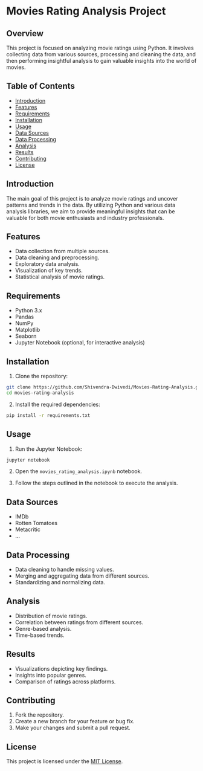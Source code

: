 # Movies Rating Analysis Project

## Overview

This project is focused on analyzing movie ratings using Python. It involves collecting data from various sources, processing and cleaning the data, and then performing insightful analysis to gain valuable insights into the world of movies.

## Table of Contents

- [Introduction](#introduction)
- [Features](#features)
- [Requirements](#requirements)
- [Installation](#installation)
- [Usage](#usage)
- [Data Sources](#data-sources)
- [Data Processing](#data-processing)
- [Analysis](#analysis)
- [Results](#results)
- [Contributing](#contributing)
- [License](#license)

## Introduction

The main goal of this project is to analyze movie ratings and uncover patterns and trends in the data. By utilizing Python and various data analysis libraries, we aim to provide meaningful insights that can be valuable for both movie enthusiasts and industry professionals.

## Features

- Data collection from multiple sources.
- Data cleaning and preprocessing.
- Exploratory data analysis.
- Visualization of key trends.
- Statistical analysis of movie ratings.

## Requirements

- Python 3.x
- Pandas
- NumPy
- Matplotlib
- Seaborn
- Jupyter Notebook (optional, for interactive analysis)

## Installation

1. Clone the repository:

```bash
git clone https://github.com/Shivendra-Dwivedi/Movies-Rating-Analysis.git
cd movies-rating-analysis
```

2. Install the required dependencies:

```bash
pip install -r requirements.txt
```

## Usage

1. Run the Jupyter Notebook:

```bash
jupyter notebook
```

2. Open the `movies_rating_analysis.ipynb` notebook.

3. Follow the steps outlined in the notebook to execute the analysis.

## Data Sources

- IMDb
- Rotten Tomatoes
- Metacritic
- ...

## Data Processing

- Data cleaning to handle missing values.
- Merging and aggregating data from different sources.
- Standardizing and normalizing data.

## Analysis

- Distribution of movie ratings.
- Correlation between ratings from different sources.
- Genre-based analysis.
- Time-based trends.

## Results

- Visualizations depicting key findings.
- Insights into popular genres.
- Comparison of ratings across platforms.

## Contributing

1. Fork the repository.
2. Create a new branch for your feature or bug fix.
3. Make your changes and submit a pull request.

## License

This project is licensed under the [MIT License](LICENSE).

